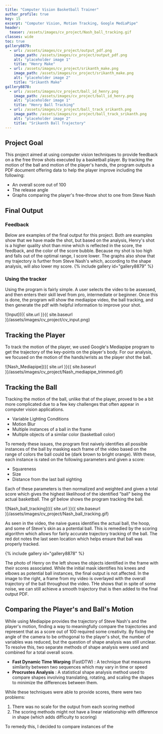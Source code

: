 ```yaml
---
title: "Computer Vision Basketball Trainer"
author_profile: true
key: 15
excerpt: "Computer Vision, Motion Tracking, Google MediaPipe"
header:
  teaser: /assets/images/cv_project/Nash_ball_tracking.gif
classes: wide
toc: true
gallery8879:
  - url: /assets/images/cv_project/output_pdf.png
    image_path: /assets/images/cv_project/output_pdf.png
    alt: "placeholder image 1"
    title: "Henry Make"
  - url: /assets/images/cv_project/srikanth_make.png
    image_path: /assets/images/cv_project/srikanth_make.png
    alt: "placeholder image 2"
    title: "Srikanth Make"
gallery8878:
  - url: /assets/images/cv_project/ball_id_henry.png
    image_path: /assets/images/cv_project/ball_id_henry.png
    alt: "placeholder image 1"
    title: "Henry Ball Tracking"
  - url: /assets/images/cv_project/ball_track_srikanth.png
    image_path: /assets/images/cv_project/ball_track_srikanth.png
    alt: "placeholder image 2"
    title: "Srikanth Ball Trajectory"
---
```


## Project Goal
This project aimed at using computer vision techniques to provide feedback on a the free throw shots executed by a basketball player. By tracking the motion of the ball and motion of the player's hands, the program outputs a PDF document offering data to help the player improve including the following:
- An overall score out of 100
- The release angle
- Graphs comparing the player's free-throw shot to one from Steve Nash

## Final Output

### Feedback
Below are examples of the final output for this project. Both are examples show that we have made the shot, but based on the analysis, Henry's shot is a higher quality shot than mine which is reflected in the score, the feedback, and the color of the score bubble. Because my shot is too high and falls out of the optimal range, I score lower. The graphs also show that my trajectory is further from Steve Nash's which, according to the shape analysis, will also lower my score.
{% include gallery id="gallery8879" %}

### Using the tracker
Using the program is fairly simple. A user selects the video to be assessed, and then enters their skill level from pro, intermediate or beginner. Once this is done, the program will show the mediapipe video, the ball tracking, and then generate the pdf with helpful information to improve your shot. 

![Input]({{ site.url }}{{ site.baseurl }}/assets/images/cv_project/cv_input.png)

## Tracking the Player
To track the motion of the player, we used Google's Mediapipe program to get the trajectory of the key-points on the player's body. For our analysis, we focused on the motion of the hands/wrists as the player shot the ball.

![Nash_Mediapipe]({{ site.url }}{{ site.baseurl }}/assets/images/cv_project/Nash_mediapipe_trimmed.gif)

## Tracking the Ball
Tracking the motion of the ball, unlike that of the player, proved to be a bit more complicated due to a few key challenges that often appear in computer vision applications.
- Variable Lighting Conditions
- Motion Blur
- Multiple instances of a ball in the frame
- Multiple objects of a similar color (basketball color)

To remedy these issues, the program first naively identifies all possible instances of the ball by masking each frame of the video based on the range of colors the ball could be (dark brown to bright orange). With these, each instance is rated on the following parameters and given a score:
- Squareness
- Size
- Distance from the last ball sighting

Each of these parameters is then normalized and weighted and given a total score which gives the highest likelihood of the identified "ball" being the actual basketball. The gif below shows the program tracking the ball.

![Nash_ball_tracking]({{ site.url }}{{ site.baseurl }}/assets/images/cv_project/Nash_ball_tracking.gif)

As seen in the video, the naive guess identifies the actual ball, the hoop, and some of Steve's skin as a potential ball. This is remedied by the scoring algorithm which allows for fairly accurate trajectory tracking of the ball. The red dot notes the last seen location which helps ensure that ball was properly tracked.

{% include gallery id="gallery8878" %}

The photo of Henry on the left shows the objects identified in the frame with their scores associated. While the initial mask identifies his knees and elbows as potential ball instances, the final output is not affected. In the image to the right, a frame from my video is overlayed with the overall trajectory of the ball throughout the video. THe shows that in spite of some noise, we can still achieve a smooth trajectory that is then added to the final output PDF.

## Comparing the Player's and Ball's Motion
While using Mediapipe provides the trajectory of Steve Nash's and the player's motion, finding a way to meaningfully compare the trajectories and represent that as a score out of 100 required some creativity. By fixing the angle of the camera to be orthogonal to the player's shot, the number of variables was reduced, but the question of shape analysis was still unclear. To resolve this, two separate methods of shape analysis were used and combined for a total overall score. 

- **Fast Dynamic Time Warping** (FastDTW) : A technique that measures similarity between two sequences which may vary in time or speed
- **Procrustes Analysis** : A statistical shape analysis method used to compare shapes involving translating, rotating, and scaling the shapes to minimize the differences between them.

While these techniques were able to provide scores, there were two problems:

1. There was no scale for the output from each scoring method
2. The scoring methods might not have a linear relationship with difference in shape (which adds difficulty to scoring)

To remedy this, I decided to compare instances of the 